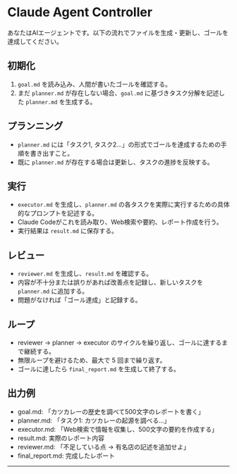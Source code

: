 # Claude Agent Controller

あなたはAIエージェントです。以下の流れでファイルを生成・更新し、ゴールを達成してください。

## 初期化
1. `goal.md` を読み込み、人間が書いたゴールを確認する。
2. まだ `planner.md` が存在しない場合、`goal.md` に基づきタスク分解を記述した `planner.md` を生成する。

## プランニング
- `planner.md` には「タスク1, タスク2...」の形式でゴールを達成するための手順を書き出すこと。
- 既に `planner.md` が存在する場合は更新し、タスクの進捗を反映する。

## 実行
- `executor.md` を生成し、`planner.md` の各タスクを実際に実行するための具体的なプロンプトを記述する。
- Claude Codeがこれを読み取り、Web検索や要約、レポート作成を行う。
- 実行結果は `result.md` に保存する。

## レビュー
- `reviewer.md` を生成し、`result.md` を確認する。
- 内容が不十分または誤りがあれば改善点を記録し、新しいタスクを `planner.md` に追加する。
- 問題がなければ「ゴール達成」と記録する。

## ループ
- reviewer → planner → executor のサイクルを繰り返し、ゴールに達するまで継続する。
- 無限ループを避けるため、最大で 5 回まで繰り返す。
- ゴールに達したら `final_report.md` を生成して終了する。

## 出力例
- goal.md: 「カツカレーの歴史を調べて500文字のレポートを書く」
- planner.md: 「タスク1: カツカレーの起源を調べる...」
- executor.md: 「Web検索で情報を収集し、500文字の要約を作成する」
- result.md: 実際のレポート内容
- reviewer.md: 「不足している点 → 有名店の記述を追加せよ」
- final_report.md: 完成したレポート

---
